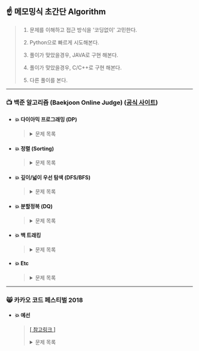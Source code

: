 ## :point_up: 메모밍식 초간단 Algorithm
>
> 1. 문제를 이해하고 접근 방식을 '코딩없이' 고민한다.
>
> 2. Python으로 빠르게 시도해본다.
>
> 3. 풀이가 맞았을경우, JAVA로 구현 해본다.
>
> 4. 풀이가 맞았을경우, C/C++로 구현 해본다.
>
> 5. 다른 풀이를 본다.

---------------------------------------------------------------------------------------

### :tv: 백준 알고리즘 (Baekjoon Online Judge) ([공식 사이트](https://www.acmicpc.net/))
- #### :boom: 다이아믹 프로그래밍 (DP)
  >
  ><details>
  ><summary>문제 목록</summary><br>
  ><table>
  ><thead>
  ><tr>
  ><th align="center">문제번호</th>
  ><th align="center">Python</th>
  ><th align="center">JAVA</th>
  ><th align="center">C/C++</th>
  ></tr>
  ></thead>
  ><tbody>
  ><tr>
  ><td align="center">1003</td>
  ><td align="center"></td>
  ><td align="center"></td>
  ><td align="center"><a href="Backjoon/1003/bj_1003.cpp">Code</a></td>
  ></tr>
  ><tr>
  ><td align="center">1463</td>
  ><td align="center"><a href="Backjoon/1463/bj_1463.py">Code</a></td>
  ><td align="center"></td>
  ><td align="center"></td>
  ></tr>
  ><tr>
  ><td align="center">1699</td>
  ><td align="center"></td>
  ><td align="center"></td>
  ><td align="center"><a href="Backjoon/1699/bj_1699.cpp">Code</a></td>
  ></tr>
  ><tr>
  ><td align="center">1932</td>
  ><td align="center"></td>
  ><td align="center"></td>
  ><td align="center"><a href="Backjoon/1932/bj_1932.cpp">Code</a></td>
  ></tr>
  ><tr>
  ><td align="center">2293</td>
  ><td align="center"></td>
  ><td align="center"></td>
  ><td align="center"><a href="Backjoon/2293/bj_2293.cpp">Code</a></td>
  ></tr>
  ><tr>
  ><td align="center">2302</td>
  ><td align="center"></td>
  ><td align="center"></td>
  ><td align="center"><a href="Backjoon/2302/bj_2302.cpp">Code</a></td>
  ></tr>
  ><tr>
  ><td align="center">9095</td>
  ><td align="center"></td>
  ><td align="center"></td>
  ><td align="center"><a href="Backjoon/9095/bj_9095.cpp">Code</a></td>
  ></tr>
  ><tr>
  ><td align="center">11052</td>
  ><td align="center"></td>
  ><td align="center"></td>
  ><td align="center"><a href="Backjoon/11052/bj_11052.cpp">Code</a></td>
  ></tr>
  ><tr>
  ><td align="center">11060</td>
  ><td align="center"></td>
  ><td align="center"></td>
  ><td align="center"><a href="Backjoon/11060/bj_11060.cpp">Code</a></td>
  ></tr>
  ></tbody>
  ></table>
  ></details>
 
 
- #### :boom: 정렬 (Sorting)
  >
  ><details>
  ><summary>문제 목록</summary><br>
  ><table>
  ><thead>
  ><tr>
  ><th align="center">문제번호</th>
  ><th align="center">Python</th>
  ><th align="center">JAVA</th>
  ><th align="center">C/C++</th>
  ></tr>
  ></thead>
  ><tbody>
  ><tr>
  ><td align="center">1071</td>
  ><td align="center"></td>
  ><td align="center"></td>
  ><td align="center"><a href="Backjoon/1071/bj_1071.cpp">Code</a></td>
  ></tr>
  ></tbody>
  ></table>
  ></details>


- #### :boom: 깊이/넓이 우선 탐색 (DFS/BFS)
  >
  ><details>
  ><summary>문제 목록</summary><br>
  ><table>
  ><thead>
  ><tr>
  ><th align="center">문제번호</th>
  ><th align="center">Python</th>
  ><th align="center">JAVA</th>
  ><th align="center">C/C++</th>
  ></tr>
  ></thead>
  ><tbody>
  ><tr>
  ><td align="center">1012</td>
  ><td align="center"></td>
  ><td align="center"></td>
  ><td align="center"><a href="Backjoon/1012/bj_1012.cpp">Code</a></td>
  ></tr>
  ><tr>
  ><td align="center">1260</td>
  ><td align="center"></td>
  ><td align="center"></td>
  ><td align="center"><a href="Backjoon/1260/bj_1260.cpp">Code</a></td>
  ></tr>
  ><tr>
  ><td align="center">2178</td>
  ><td align="center"></td>
  ><td align="center"></td>
  ><td align="center"><a href="Backjoon/2178/bj_2178.cpp">Code</a></td>
  ></tr>
  ><tr>
  ><td align="center">2644</td>
  ><td align="center"></td>
  ><td align="center"></td>
  ><td align="center"><a href="Backjoon/2644/bj_2644.cpp">Code</a></td>
  ></tr>
  ><tr>
  ><td align="center">9466</td>
  ><td align="center"></td>
  ><td align="center"></td>
  ><td align="center"><a href="Backjoon/9466/bj_9466.cpp">Code</a></td>
  ></tr>
  ><tr>
  ><td align="center">11724</td>
  ><td align="center"></td>
  ><td align="center"></td>
  ><td align="center"><a href="Backjoon/11724/bj_11724.cpp">Code</a></td>
  ></tr>
  ></tbody>
  ></table>
  ></details>
  
  
- #### :boom: 분할정복 (DQ)
  >
  ><details>
  ><summary>문제 목록</summary><br>
  ><table>
  ><thead>
  ><tr>
  ><th align="center">문제번호</th>
  ><th align="center">Python</th>
  ><th align="center">JAVA</th>
  ><th align="center">C/C++</th>
  ></tr>
  ></thead>
  ><tbody>
  ><tr>
  ><td align="center">1780</td>
  ><td align="center"></td>
  ><td align="center"></td>
  ><td align="center"><a href="Backjoon/1780/bj_1780.cpp">Code</a></td>
  ></tr>
  ><tr>
  ><td align="center">1992</td>
  ><td align="center"></td>
  ><td align="center"></td>
  ><td align="center"><a href="Backjoon/1992/bj_1992.cpp">Code</a></td>
  ></tr>
  ><tr>
  ><td align="center">2261</td>
  ><td align="center"></td>
  ><td align="center"></td>
  ><td align="center"><a href="Backjoon/2261/bj_2261.cpp">Code</a></td>
  ></tr>
  ><tr>
  ></tbody>
  ></table>
  ></details>
  
  
- #### :boom: 백 트래킹
  >
  ><details>
  ><summary>문제 목록</summary><br>
  ><table>
  ><thead>
  ><tr>
  ><th align="center">문제번호</th>
  ><th align="center">Python</th>
  ><th align="center">JAVA</th>
  ><th align="center">C/C++</th>
  ></tr>
  ></thead>
  ><tbody>
  ><tr>
  ><td align="center">1759</td>
  ><td align="center"><a href="Backjoon/1759/bj_1759.py">Code</a></td>
  ><td align="center"></td>
  ><td align="center"></td>
  ></tr>
  ></tbody>
  ></table>
  ></details>
  
- #### :boom: Etc
  >
  ><details>
  ><summary>문제 목록</summary><br>
  ><table>
  ><thead>
  ><tr>
  ><th align="center">문제번호</th>
  ><th align="center">Python</th>
  ><th align="center">JAVA</th>
  ><th align="center">C/C++</th>
  ></tr>
  ></thead>
  ><tbody>
  ><tr>
  ><td align="center">1037</td>
  ><td align="center"></td>
  ><td align="center"></td>
  ><td align="center"><a href="Backjoon/1037/bj_1037.c">Code</a></td>
  ></tr>
  ><tr>
  ><td align="center">1076</td>
  ><td align="center"></td>
  ><td align="center"></td>
  ><td align="center"><a href="Backjoon/1076/bj_1076.c">Code</a></td>
  ></tr>
  ><tr>
  ><td align="center">1085</td>
  ><td align="center"></td>
  ><td align="center"></td>
  ><td align="center"><a href="Backjoon/1085/bj_1085.c">Code</a></td>
  ></tr>
  ><tr>
  ><td align="center">1357</td>
  ><td align="center"></td>
  ><td align="center"></td>
  ><td align="center"><a href="Backjoon/1357/bj_1357.c">Code</a></td>
  ></tr>
  ><tr>
  ><td align="center">1743</td>
  ><td align="center"></td>
  ><td align="center"></td>
  ><td align="center"><a href="Backjoon/1743/bj_1743.cpp">Code</a></td>
  ></tr>
  ><tr>
  ><td align="center">1978</td>
  ><td align="center"></td>
  ><td align="center"></td>
  ><td align="center"><a href="Backjoon/1978/bj_1978.c">Code</a></td>
  ></tr>
  ><tr>
  ><td align="center">2839</td>
  ><td align="center"></td>
  ><td align="center"></td>
  ><td align="center"><a href="Backjoon/2839/bj_2839.c">Code</a></td>
  ></tr>
  ></tbody>
  ></table>
  ></details>
  
---------------------------------------------------------------------------------------

### :smile_cat: 카카오 코드 페스티벌 2018 
- #### :boom: 예선
  > <a href="https://www.acmicpc.net/category/detail/1897">[ 참고링크 ]</a>
  ><details>
  ><summary>문제 목록</summary><br>
  ><table>
  ><thead>
  ><tr>
  ><th align="center">문제번호</th>
  ><th align="center">Python</th>
  ><th align="center">JAVA</th>
  ><th align="center">C/C++</th>
  ></tr>
  ></thead>
  ><tbody>
  ><tr>
  ><td align="center">15953</td>
  ><td align="center"><a href="Backjoon/15953/bj_15953.py">Code</a></td>
  ><td align="center"></td>
  ><td align="center"></td>
  ></tr>
  ></tbody>
  ></table>
  ></details>
 

